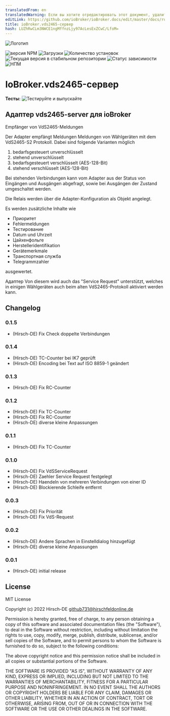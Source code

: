 ```yaml
---
translatedFrom: en
translatedWarning: Если вы хотите отредактировать этот документ, удалите поле «translatedFrom», в противном случае этот документ будет снова автоматически переведен
editLink: https://github.com/ioBroker/ioBroker.docs/edit/master/docs/ru/adapterref/iobroker.vds2465-server/README.md
title: ioBroker.vds2465-сервер
hash: LUZhRwCLm3NWCE1ngMffnzLjy97AcLesExZCwC/LfoM=
---
```

![Логотип](../../../en/adapterref/iobroker.vds2465-server/admin/vds2465-server.png)

![версия NPM](https://img.shields.io/npm/v/iobroker.vds2465-server.svg)
![Загрузки](https://img.shields.io/npm/dm/iobroker.vds2465-server.svg)
![Количество установок](https://iobroker.live/badges/vds2465-server-installed.svg)
![Текущая версия в стабильном репозитории](https://iobroker.live/badges/vds2465-server-stable.svg)
![Статус зависимости](https://img.shields.io/david/Hirsch-DE/iobroker.vds2465-server.svg)
![НПМ](https://nodei.co/npm/iobroker.vds2465-server.png?downloads=true)

# IoBroker.vds2465-сервер
**Тесты:** ![Тестируйте и выпускайте](https://github.com/Hirsch-DE/ioBroker.vds2465-server/workflows/Test%20and%20Release/badge.svg)

## Адаптер vds2465-server для ioBroker
Empfänger von VdS2465-Meldungen

Der Adapter empfängt Meldungen Meldungen von Wählgeräten mit dem VdS2465-S2 Protokoll.
Dabei sind folgende Varianten möglich

1. bedarfsgesteuert unverschlüsselt
1. stehend unverschlüsselt
1. bedarfsgesteuert verschlüsselt (AES-128-Bit)
1. stehend verschlüsselt (AES-128-Bit)

Bei stehenden Verbindungen kann vom Adapter aus der Status von Eingängen und Ausgängen abgefragt, sowie bei Ausgängen der Zustand umgeschaltet werden.

Die Relais werden über die Adapter-Konfiguration als Objekt angelegt.

Es werden zusätzliche Inhalte wie

- Приоритет
- Fehlermeldungen
- Тестирование
- Datum und Uhrzeit
- Цайхенфольге
- Herstelleridentifikation
- Gerätemerkmale
- Транспортная служба
- Telegrammzahler

ausgewertet.

Адаптер Von diesem wird auch das "Service Request" unterstützt, welches in einigen Wählgeräten auch beim alten VdS2465-Protokoll aktiviert werden kann.

## Changelog

### 0.1.5
* (Hirsch-DE) Fix Check doppelte Verbindungen
### 0.1.4
* (Hirsch-DE) TC-Counter bei IK7 geprüft
* (Hirsch-DE) Encoding bei Text auf ISO 8859-1 geändert
### 0.1.3
* (Hirsch-DE) Fix RC-Counter
### 0.1.2
* (Hirsch-DE) Fix TC-Counter
* (Hirsch-DE) Fix RC-Counter
* (Hirsch-DE) diverse kleine Anpassungen
### 0.1.1
* (Hirsch-DE) Fix TC-Counter
### 0.1.0
* (Hirsch-DE) Fix VdSServiceRequest
* (Hirsch-DE) Zaehler Service Request festgelegt
* (Hirsch-DE) Haendeln von mehreren Verbindungen von einer ID
* (Hirsch-DE) Blockierende Schleife entfernt
### 0.0.3
* (Hirsch-DE) Fix Priorität
* (Hirsch-DE) Fix VdS-Request
### 0.0.2
* (Hirsch-DE) Andere Sprachen in Einstelldialog hinzugefügt
* (Hirsch-DE) diverse kleine Anpassungen
### 0.0.1
* (Hirsch-DE) initial release

## License
MIT License

Copyright (c) 2022 Hirsch-DE <github731@hirschfeldonline.de>

Permission is hereby granted, free of charge, to any person obtaining a copy
of this software and associated documentation files (the "Software"), to deal
in the Software without restriction, including without limitation the rights
to use, copy, modify, merge, publish, distribute, sublicense, and/or sell
copies of the Software, and to permit persons to whom the Software is
furnished to do so, subject to the following conditions:

The above copyright notice and this permission notice shall be included in all
copies or substantial portions of the Software.

THE SOFTWARE IS PROVIDED "AS IS", WITHOUT WARRANTY OF ANY KIND, EXPRESS OR
IMPLIED, INCLUDING BUT NOT LIMITED TO THE WARRANTIES OF MERCHANTABILITY,
FITNESS FOR A PARTICULAR PURPOSE AND NONINFRINGEMENT. IN NO EVENT SHALL THE
AUTHORS OR COPYRIGHT HOLDERS BE LIABLE FOR ANY CLAIM, DAMAGES OR OTHER
LIABILITY, WHETHER IN AN ACTION OF CONTRACT, TORT OR OTHERWISE, ARISING FROM,
OUT OF OR IN CONNECTION WITH THE SOFTWARE OR THE USE OR OTHER DEALINGS IN THE
SOFTWARE.
